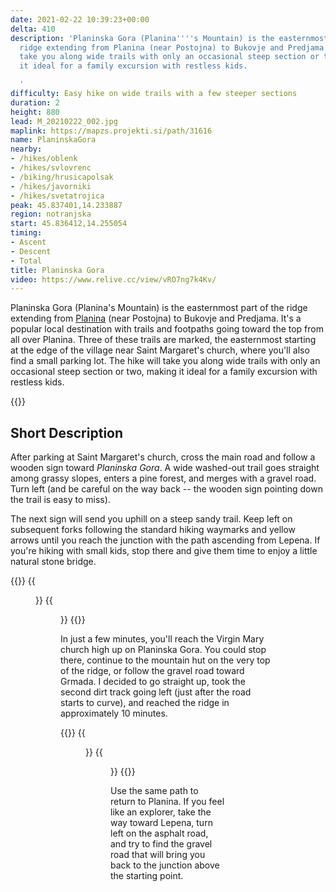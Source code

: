 ```yaml
---
date: 2021-02-22 10:39:23+00:00
delta: 410
description: 'Planinska Gora (Planina''''s Mountain) is the easternmost part of the
  ridge extending from Planina (near Postojna) to Bukovje and Predjama. The hike will
  take you along wide trails with only an occasional steep section or two, making
  it ideal for a family excursion with restless kids.

  '
difficulty: Easy hike on wide trails with a few steeper sections
duration: 2
height: 880
lead: M_20210222_002.jpg
maplink: https://mapzs.projekti.si/path/31616
name: PlaninskaGora
nearby:
- /hikes/oblenk
- /hikes/svlovrenc
- /biking/hrusicapolsak
- /hikes/javorniki
- /hikes/svetatrojica
peak: 45.837401,14.233887
region: notranjska
start: 45.836412,14.255054
timing:
- Ascent
- Descent
- Total
title: Planinska Gora
video: https://www.relive.cc/view/vRO7ng7k4Kv/
---
```

Planinska Gora (Planina's Mountain) is the easternmost part of the ridge extending from [Planina](https://en.wikipedia.org/wiki/Planina,_Postojna) (near Postojna) to Bukovje and Predjama. It's a popular local destination with trails and footpaths going toward the top from all over Planina. Three of these trails are marked, the easternmost starting at the edge of the village near Saint Margaret's church, where you'll also find a small parking lot. The hike will take you along wide trails with only an occasional steep section or two, making it ideal for a family excursion with restless kids.

{{<hike-details title="Facts First">}}

## Short Description

After parking at Saint Margaret's church, cross the main road and follow a wooden sign toward *Planinska Gora*. A wide washed-out trail goes straight among grassy slopes, enters a pine forest, and merges with a gravel road. Turn left (and be careful on the way back -- the wooden sign pointing down the trail is easy to miss).

The next sign will send you uphill on a steep sandy trail. Keep left on subsequent forks following the standard hiking waymarks and yellow arrows until you reach the junction with the path ascending from Lepena. If you're hiking with small kids, stop there and give them time to enjoy a little natural stone bridge.

{{<gallery>}}
{{<figure src="M_20210222_001.jpg">}}
{{<figure src="M_20210222_003.jpg">}}
{{</gallery>}}

In just a few minutes, you'll reach the Virgin Mary church high up on Planinska Gora. You could stop there, continue to the mountain hut on the very top of the ridge, or follow the gravel road toward Grmada. I decided to go straight up, took the second dirt track going left (just after the road starts to curve), and reached the ridge in approximately 10 minutes.

{{<gallery>}}
{{<figure src="M_20210222_004.jpg">}}
{{<figure src="M_20210222_005.jpg">}}
{{</gallery>}}

Use the same path to return to Planina. If you feel like an explorer, take the way toward Lepena, turn left on the asphalt road, and try to find the gravel road that will bring you back to the junction above the starting point.

